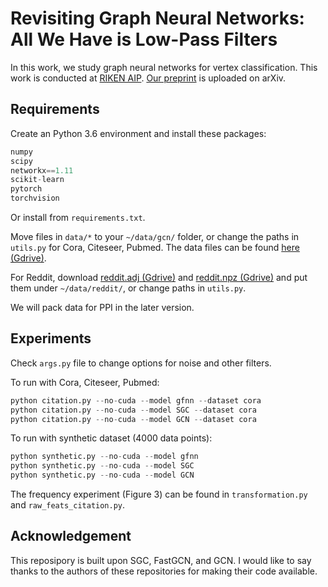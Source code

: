 # Revisiting Graph Neural Networks: All We Have is Low-Pass Filters
In this work, we study graph neural networks for vertex classification. This work is conducted at [RIKEN AIP](https://aip.riken.jp/). [Our preprint](https://arxiv.org/abs/1905.09550) is uploaded on arXiv.

## Requirements

Create an Python 3.6 environment and install these packages:

```python
numpy
scipy
networkx==1.11
scikit-learn
pytorch
torchvision
```
Or install from `requirements.txt`.

Move files in `data/*` to your `~/data/gcn/` folder, or change the paths in `utils.py` for Cora, Citeseer, Pubmed. The data files can be found [here (Gdrive)](https://drive.google.com/open?id=1ruxemElzwiXXErR7c7DE8BhRtZ7cxnP4).

For Reddit, download [reddit.adj (Gdrive)](https://drive.google.com/file/d/174vb0Ws7Vxk_QTUtxqTgDHSQ4El4qDHt/view) and [reddit.npz (Gdrive)](https://drive.google.com/file/d/19SphVl_Oe8SJ1r87Hr5a6znx3nJu1F2J/view) and put them under `~/data/reddit/`, or change paths in `utils.py`.

We will pack data for PPI in the later version.

## Experiments

Check `args.py` file to change options for noise and other filters.

To run with Cora, Citeseer, Pubmed:
```python
python citation.py --no-cuda --model gfnn --dataset cora
python citation.py --no-cuda --model SGC --dataset cora
python citation.py --no-cuda --model GCN --dataset cora
```

To run with synthetic dataset (4000 data points):
```python
python synthetic.py --no-cuda --model gfnn
python synthetic.py --no-cuda --model SGC
python synthetic.py --no-cuda --model GCN
```

The frequency experiment (Figure 3) can be found in `transformation.py` and `raw_feats_citation.py`.

## Acknowledgement
This reposipory is built upon SGC, FastGCN, and GCN. I would like to say thanks
to the authors of these repositories for making their code available.
